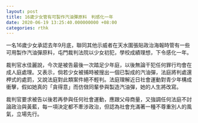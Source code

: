```yaml
---
layout: post
title: 16歲少女管有可製作汽油彈原料　判感化一年
date: 2020-06-19 13:25:40.000000000 +08:00
categories: rthk
---
```


一名16歲少女承認去年9月底，聯同其他示威者在天水圍張貼政治海報時管有一些可用製作汽油彈原料，屯門裁判法院以少女初犯，學校成績理想，下令感化一年。

裁判官水佳麗說，今次是被告最後一次踏足少年庭，以後無論干犯任何罪行均會在成人庭處理。又表示，倘若少女被捕時被搜出一個已製成的汽油彈，法庭將判處還柙式的處罰，又說法庭對此類案件絕不輕判。法庭理解近日社會運動對青少年構成衝擊，假如她真的「貪得意」而仿傚同輩參與製造汽油彈，她的人生將改寫。

裁判官要求被告以後若再參與任何社會運動，應跟父母商量，又強調任何法庭不討論政治與黃藍，每一項決定都不牽涉政治，但認為社會充滿著一種不尊重別人的風氣，立場先行。
